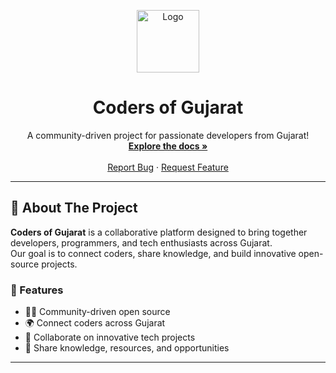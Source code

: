 <!-- PROJECT LOGO -->
<p align="center">
  <img src="https://cdn-icons-png.flaticon.com/512/1055/1055687.png" alt="Logo" width="100" height="100">
</p>

<h1 align="center">Coders of Gujarat</h1>

<p align="center">
  A community-driven project for passionate developers from Gujarat!  
  <br />
  <a href="https://github.com/your-username/coders-of-gujarat"><strong>Explore the docs »</strong></a>
  <br />
  <br />
  <a href="https://github.com/your-username/coders-of-gujarat/issues">Report Bug</a>
  ·
  <a href="https://github.com/your-username/coders-of-gujarat/issues">Request Feature</a>
</p>

---

## 🚀 About The Project

**Coders of Gujarat** is a collaborative platform designed to bring together developers, programmers, and tech enthusiasts across Gujarat.  
Our goal is to connect coders, share knowledge, and build innovative open-source projects.

### 🌟 Features

- 👨‍💻 Community-driven open source  
- 🌍 Connect coders across Gujarat  
- 🚀 Collaborate on innovative tech projects  
- 💬 Share knowledge, resources, and opportunities  

---
